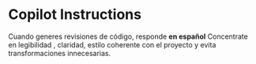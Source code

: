  # Copilot Instructions

 Cuando generes revisiones de código, responde **en español**
 Concentrate en legibilidad , claridad, estilo coherente con el proyecto y evita transformaciones
 innecesarias.